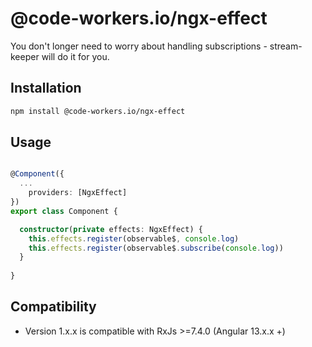 # @code-workers.io/ngx-effect

You don't longer need to worry about handling subscriptions - stream-keeper will do it for you.

## Installation

```bash
npm install @code-workers.io/ngx-effect
```

## Usage

```typescript

@Component({
  ...
    providers: [NgxEffect]
})
export class Component {

  constructor(private effects: NgxEffect) {
    this.effects.register(observable$, console.log)
    this.effects.register(observable$.subscribe(console.log))
  }
  
}

```

## Compatibility
* Version 1.x.x is compatible with RxJs >=7.4.0 (Angular 13.x.x +)
